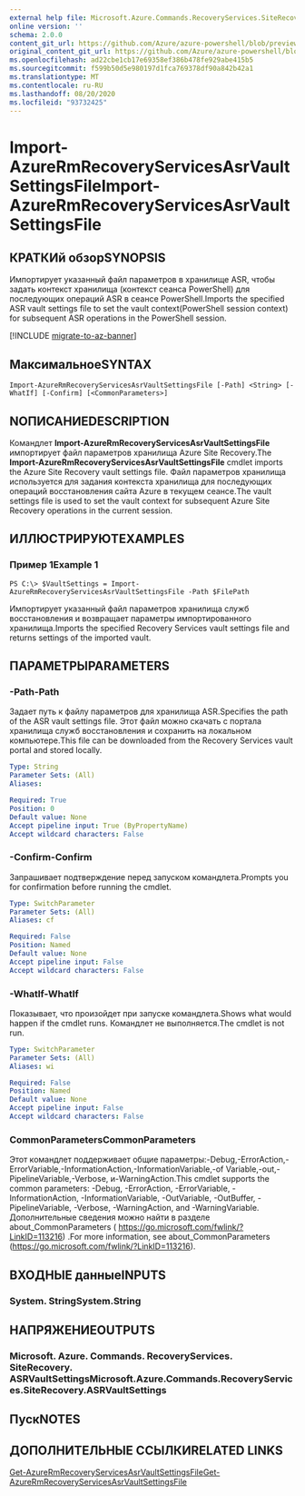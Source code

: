 ```yaml
---
external help file: Microsoft.Azure.Commands.RecoveryServices.SiteRecovery.dll-Help.xml
online version: ''
schema: 2.0.0
content_git_url: https://github.com/Azure/azure-powershell/blob/preview/src/ResourceManager/RecoveryServices.SiteRecovery/Commands.RecoveryServices.SiteRecovery/help/Import-AzureRmRecoveryServicesAsrVaultSettingsFile.md
original_content_git_url: https://github.com/Azure/azure-powershell/blob/preview/src/ResourceManager/RecoveryServices.SiteRecovery/Commands.RecoveryServices.SiteRecovery/help/Import-AzureRmRecoveryServicesAsrVaultSettingsFile.md
ms.openlocfilehash: ad22cbe1cb17e69358ef386b478fe929abe415b5
ms.sourcegitcommit: f599b50d5e980197d1fca769378df90a842b42a1
ms.translationtype: MT
ms.contentlocale: ru-RU
ms.lasthandoff: 08/20/2020
ms.locfileid: "93732425"
---
```

# <span data-ttu-id="d45b7-101">Import-AzureRmRecoveryServicesAsrVaultSettingsFile</span><span class="sxs-lookup"><span data-stu-id="d45b7-101">Import-AzureRmRecoveryServicesAsrVaultSettingsFile</span></span>

## <span data-ttu-id="d45b7-102">КРАТКИй обзор</span><span class="sxs-lookup"><span data-stu-id="d45b7-102">SYNOPSIS</span></span>
<span data-ttu-id="d45b7-103">Импортирует указанный файл параметров в хранилище ASR, чтобы задать контекст хранилища (контекст сеанса PowerShell) для последующих операций ASR в сеансе PowerShell.</span><span class="sxs-lookup"><span data-stu-id="d45b7-103">Imports the specified ASR vault settings file to set the vault context(PowerShell session context) for subsequent ASR operations in the PowerShell session.</span></span> 

[!INCLUDE [migrate-to-az-banner](../../includes/migrate-to-az-banner.md)]

## <span data-ttu-id="d45b7-104">Максимальное</span><span class="sxs-lookup"><span data-stu-id="d45b7-104">SYNTAX</span></span>

```
Import-AzureRmRecoveryServicesAsrVaultSettingsFile [-Path] <String> [-WhatIf] [-Confirm] [<CommonParameters>]
```

## <span data-ttu-id="d45b7-105">NОПИСАНИЕ</span><span class="sxs-lookup"><span data-stu-id="d45b7-105">DESCRIPTION</span></span>
<span data-ttu-id="d45b7-106">Командлет **Import-AzureRmRecoveryServicesAsrVaultSettingsFile** импортирует файл параметров хранилища Azure Site Recovery.</span><span class="sxs-lookup"><span data-stu-id="d45b7-106">The **Import-AzureRmRecoveryServicesAsrVaultSettingsFile** cmdlet imports the Azure Site Recovery vault settings file.</span></span> <span data-ttu-id="d45b7-107">Файл параметров хранилища используется для задания контекста хранилища для последующих операций восстановления сайта Azure в текущем сеансе.</span><span class="sxs-lookup"><span data-stu-id="d45b7-107">The vault settings file is used to set the vault context for subsequent Azure Site Recovery operations in the current session.</span></span>

## <span data-ttu-id="d45b7-108">ИЛЛЮСТРИРУЮТ</span><span class="sxs-lookup"><span data-stu-id="d45b7-108">EXAMPLES</span></span>

### <span data-ttu-id="d45b7-109">Пример 1</span><span class="sxs-lookup"><span data-stu-id="d45b7-109">Example 1</span></span>
```
PS C:\> $VaultSettings = Import-AzureRmRecoveryServicesAsrVaultSettingsFile -Path $FilePath
```

<span data-ttu-id="d45b7-110">Импортирует указанный файл параметров хранилища служб восстановления и возвращает параметры импортированного хранилища.</span><span class="sxs-lookup"><span data-stu-id="d45b7-110">Imports the specified Recovery Services vault settings file and returns settings of the imported vault.</span></span>

## <span data-ttu-id="d45b7-111">ПАРАМЕТРЫ</span><span class="sxs-lookup"><span data-stu-id="d45b7-111">PARAMETERS</span></span>

### <span data-ttu-id="d45b7-112">-Path</span><span class="sxs-lookup"><span data-stu-id="d45b7-112">-Path</span></span>
<span data-ttu-id="d45b7-113">Задает путь к файлу параметров для хранилища ASR.</span><span class="sxs-lookup"><span data-stu-id="d45b7-113">Specifies the path of the ASR vault settings file.</span></span>
<span data-ttu-id="d45b7-114">Этот файл можно скачать с портала хранилища служб восстановления и сохранить на локальном компьютере.</span><span class="sxs-lookup"><span data-stu-id="d45b7-114">This file can be downloaded from the Recovery Services vault portal and stored locally.</span></span>

```yaml
Type: String
Parameter Sets: (All)
Aliases: 

Required: True
Position: 0
Default value: None
Accept pipeline input: True (ByPropertyName)
Accept wildcard characters: False
```

### <span data-ttu-id="d45b7-115">-Confirm</span><span class="sxs-lookup"><span data-stu-id="d45b7-115">-Confirm</span></span>
<span data-ttu-id="d45b7-116">Запрашивает подтверждение перед запуском командлета.</span><span class="sxs-lookup"><span data-stu-id="d45b7-116">Prompts you for confirmation before running the cmdlet.</span></span>

```yaml
Type: SwitchParameter
Parameter Sets: (All)
Aliases: cf

Required: False
Position: Named
Default value: None
Accept pipeline input: False
Accept wildcard characters: False
```

### <span data-ttu-id="d45b7-117">-WhatIf</span><span class="sxs-lookup"><span data-stu-id="d45b7-117">-WhatIf</span></span>
<span data-ttu-id="d45b7-118">Показывает, что произойдет при запуске командлета.</span><span class="sxs-lookup"><span data-stu-id="d45b7-118">Shows what would happen if the cmdlet runs.</span></span> <span data-ttu-id="d45b7-119">Командлет не выполняется.</span><span class="sxs-lookup"><span data-stu-id="d45b7-119">The cmdlet is not run.</span></span>

```yaml
Type: SwitchParameter
Parameter Sets: (All)
Aliases: wi

Required: False
Position: Named
Default value: None
Accept pipeline input: False
Accept wildcard characters: False
```

### <span data-ttu-id="d45b7-120">CommonParameters</span><span class="sxs-lookup"><span data-stu-id="d45b7-120">CommonParameters</span></span>
<span data-ttu-id="d45b7-121">Этот командлет поддерживает общие параметры:-Debug,-ErrorAction,-ErrorVariable,-InformationAction,-InformationVariable,-of Variable,-out,-PipelineVariable,-Verbose, и-WarningAction.</span><span class="sxs-lookup"><span data-stu-id="d45b7-121">This cmdlet supports the common parameters: -Debug, -ErrorAction, -ErrorVariable, -InformationAction, -InformationVariable, -OutVariable, -OutBuffer, -PipelineVariable, -Verbose, -WarningAction, and -WarningVariable.</span></span> <span data-ttu-id="d45b7-122">Дополнительные сведения можно найти в разделе about_CommonParameters ( https://go.microsoft.com/fwlink/?LinkID=113216) .</span><span class="sxs-lookup"><span data-stu-id="d45b7-122">For more information, see about_CommonParameters (https://go.microsoft.com/fwlink/?LinkID=113216).</span></span>

## <span data-ttu-id="d45b7-123">ВХОДНЫЕ данные</span><span class="sxs-lookup"><span data-stu-id="d45b7-123">INPUTS</span></span>

### <span data-ttu-id="d45b7-124">System. String</span><span class="sxs-lookup"><span data-stu-id="d45b7-124">System.String</span></span>

## <span data-ttu-id="d45b7-125">НАПРЯЖЕНИЕ</span><span class="sxs-lookup"><span data-stu-id="d45b7-125">OUTPUTS</span></span>

### <span data-ttu-id="d45b7-126">Microsoft. Azure. Commands. RecoveryServices. SiteRecovery. ASRVaultSettings</span><span class="sxs-lookup"><span data-stu-id="d45b7-126">Microsoft.Azure.Commands.RecoveryServices.SiteRecovery.ASRVaultSettings</span></span>

## <span data-ttu-id="d45b7-127">Пуск</span><span class="sxs-lookup"><span data-stu-id="d45b7-127">NOTES</span></span>

## <span data-ttu-id="d45b7-128">ДОПОЛНИТЕЛЬНЫЕ ССЫЛКИ</span><span class="sxs-lookup"><span data-stu-id="d45b7-128">RELATED LINKS</span></span>

[<span data-ttu-id="d45b7-129">Get-AzureRmRecoveryServicesAsrVaultSettingsFile</span><span class="sxs-lookup"><span data-stu-id="d45b7-129">Get-AzureRmRecoveryServicesAsrVaultSettingsFile</span></span>](./Get-AzureRmRecoveryServicesAsrVaultSettingsFile.md)
